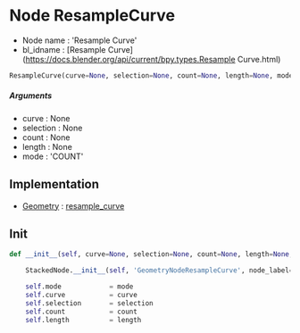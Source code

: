 # Node ResampleCurve

- Node name : 'Resample Curve'
- bl_idname : [Resample Curve](https://docs.blender.org/api/current/bpy.types.Resample Curve.html)


``` python
ResampleCurve(curve=None, selection=None, count=None, length=None, mode='COUNT', node_label=None, node_color=None)
```
##### Arguments

- curve : None
- selection : None
- count : None
- length : None
- mode : 'COUNT'

## Implementation

- [Geometry](/docs/GeoNodes/Geometry.md) : [resample_curve](/docs/GeoNodes/Geometry.md#resample_curve)

## Init

``` python
def __init__(self, curve=None, selection=None, count=None, length=None, mode='COUNT', node_label=None, node_color=None):

    StackedNode.__init__(self, 'GeometryNodeResampleCurve', node_label=node_label, node_color=node_color)

    self.mode            = mode
    self.curve           = curve
    self.selection       = selection
    self.count           = count
    self.length          = length
```
